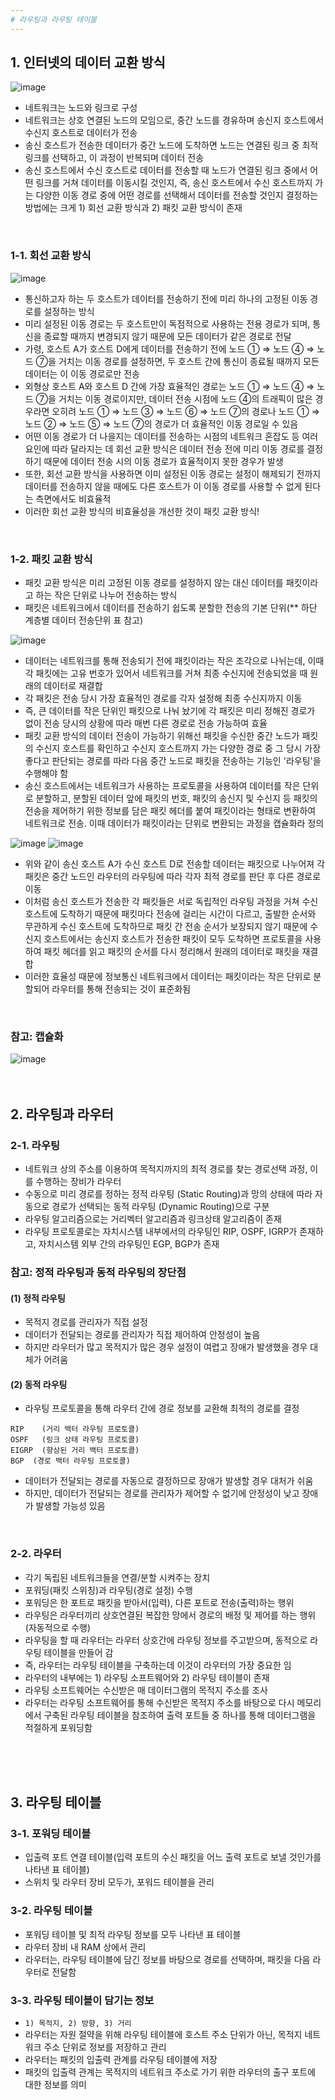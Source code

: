 ```yaml
---
# 라우팅과 라우팅 테이블
---
```


## 1. 인터넷의 데이터 교환 방식
![image](https://github.com/jeonseongjae98/cs-study/assets/114549688/b5e47918-af07-4313-8376-eb7fc9a981b7)
- 네트워크는 노드와 링크로 구성
- 네트워크는 상호 연결된 노드의 모임으로, 중간 노드를 경유하며 송신지 호스트에서 수신지 호스트로 데이터가 전송
- 송신 호스트가 전송한 데이터가 중간 노드에 도착하면 노드는 연결된 링크 중 최적 링크를 선택하고, 이 과정이 반복되며 데이터 전송
- 송신 호스트에서 수신 호스트로 데이터를 전송할 때 노드가 연결된 링크 중에서 어떤 링크를 거쳐 데이터를 이동시킬 것인지, 
  즉, 송신 호스트에서 수신 호스트까지 가는 다양한 이동 경로 중에 어떤 경로를 선택해서 데이터를 전송할 것인지 결정하는 방법에는 
  크게 1) 회선 교환 방식과 2) 패킷 교환 방식이 존재
<br/>

### 1-1. 회선 교환 방식
![image](https://github.com/jeonseongjae98/cs-study/assets/114549688/065a9986-884b-474e-aec2-993379b19bba)

- 통신하고자 하는 두 호스트가 데이터를 전송하기 전에 미리 하나의 고정된 이동 경로를 설정하는 방식
- 미리 설정된 이동 경로는 두 호스트만이 독점적으로 사용하는 전용 경로가 되며, 통신을 종료할 때까지 변경되지 않기 때문에 모든 데이터가 같은 경로로 전달
- 가령, 호스트 A가 호스트 D에게 데이터를 전송하기 전에 노드 ① ⇒ 노드 ④ ⇒ 노드 ⑦을 거치는 이동 경로를 설정하면, 
  두 호스트 간에 통신이 종료될 때까지 모든 데이터는 이 이동 경로로만 전송
- 외형상 호스트 A와 호스트 D 간에 가장 효율적인 경로는 노드 ① ⇒ 노드 ④ ⇒ 노드 ⑦을 거치는 이동 경로이지만, 데이터 전송 시점에 노드 ④의 트래픽이 많은 경우라면 
  오히려 노드 ① ⇒ 노드 ③ ⇒ 노드 ⑥ ⇒ 노드 ⑦의 경로나 노드 ① ⇒ 노드 ② ⇒ 노드 ⑤ ⇒ 노드 ⑦의 경로가 더 효율적인 이동 경로일 수 있음
- 어떤 이동 경로가 더 나을지는 데이터를 전송하는 시점의 네트워크 혼잡도 등 여러 요인에 따라 달라지는 데 회선 교환 방식은 데이터 전송 전에 미리 이동 경로를 결정하기 때문에
  데이터 전송 시의 이동 경로가 효율적이지 못한 경우가 발생
- 또한, 회선 교환 방식을 사용하면 이미 설정된 이동 경로는 설정이 해제되기 전까지 데이터를 전송하지 않을 때에도 다른 호스트가 이 이동 경로를 사용할 수 없게 된다는 측면에서도 비효율적
- 이러한 회선 교환 방식의 비효율성을 개선한 것이 패킷 교환 방식!
 <br/>

### 1-2. 패킷 교환 방식
- 패킷 교환 방식은 미리 고정된 이동 경로를 설정하지 않는 대신 데이터를 패킷이라고 하는 작은 단위로 나누어 전송하는 방식
- 패킷은 네트워크에서 데이터를 전송하기 쉽도록 분할한 전송의 기본 단위(** 하단 계층별 데이터 전송단위 표 참고)

![image](https://github.com/jeonseongjae98/cs-study/assets/114549688/bdbd7baf-fab6-4f0e-ba81-287d5f93d545)

- 데이터는 네트워크를 통해 전송되기 전에 패킷이라는 작은 조각으로 나뉘는데, 
  이때 각 패킷에는 고유 번호가 있어서 네트워크를 거쳐 최종 수신지에 전송되었을 때 원래의 데이터로 재결합
- 각 패킷은 전송 당시 가장 효율적인 경로를 각자 설정해 최종 수신지까지 이동
- 즉, 큰 데이터를 작은 단위인 패킷으로 나눠 놨기에 각 패킷은 미리 정해진 경로가 없이 전송 당시의 상황에 따라 매번 다른 경로로 전송 가능하여 효율
- 패킷 교환 방식의 데이터 전송이 가능하기 위해선 패킷을 수신한 중간 노드가 패킷의 수신지 호스트를 확인하고 
  수신지 호스트까지 가는 다양한 경로 중 그 당시 가장 좋다고 판단되는 경로를 따라 다음 중간 노드로 패킷을 전송하는 기능인 '라우팅'을 수행해야 함
- 송신 호스트에서는 네트워크가 사용하는 프로토콜을 사용하여 데이터를 작은 단위로 분할하고, 분할된 데이터 앞에 패킷의 번호, 패킷의 송신지 및 수신지 등 
  패킷의 전송을 제어하기 위한 정보를 담은 패킷 헤더를 붙여 패킷이라는 형태로 변환하여 네트워크로 전송. 이때 데이터가 패킷이라는 단위로 변환되는 과정을 캡슐화라 정의
  
![image](https://github.com/jeonseongjae98/cs-study/assets/114549688/8b40f454-1596-4a71-ab05-8077b818902a)
![image](https://github.com/jeonseongjae98/cs-study/assets/114549688/3cd98d6c-d113-46d0-9df5-93e3ca8546e9)

- 위와 같이 송신 호스트 A가 수신 호스트 D로 전송할 데이터는 패킷으로 나누어져 각 패킷은 중간 노드인 라우터의 라우팅에 따라 각자 최적 경로를 판단 후 다른 경로로 이동
- 이처럼 송신 호스트가 전송한 각 패킷들은 서로 독립적인 라우팅 과정을 거쳐 수신 호스트에 도착하기 때문에 패킷마다 전송에 걸리는 시간이 다르고, 
  출발한 순서와 무관하게 수신 호스트에 도착하므로 패킷 간 전송 순서가 보장되지 않기 때문에 수신지 호스트에서는 송신지 호스트가 전송한 패킷이 모두 도착하면 프로토콜을 사용하여 
  패킷 헤더를 읽고 패킷의 순서를 다시 정리해서 원래의 데이터로 패킷을 재결합
- 이러한 효율성 때문에 정보통신 네트워크에서 데이터는 패킷이라는 작은 단위로 분할되어 라우터를 통해 전송되는 것이 표준화됨
<br/>
 
### 참고: 캡슐화
![image](https://github.com/jeonseongjae98/cs-study/assets/114549688/a7eb48b3-b656-4af9-a409-8d9f3c5297c3)
<br/>
<br/>
<br/>


## 2. 라우팅과 라우터
### 2-1. 라우팅
- 네트워크 상의 주소를 이용하여 목적지까지의 최적 경로를 찾는 경로선택 과정, 이를 수행하는 장비가 라우터
- 수동으로 미리 경로를 정하는 정적 라우팅 (Static Routing)과 망의 상태에 따라 자동으로 경로가 선택되는 동적 라우팅 (Dynamic Routing)으로 구분
- 라우팅 알고리즘으로는 거리벡터 알고리즘과 링크상태 알고리즘이 존재
- 라우팅 프로토콜로는 자치시스템 내부에서의 라우팅인 RIP, OSPF, IGRP가 존재하고, 자치시스템 외부 간의 라우팅인 EGP, BGP가 존재

### 참고: 정적 라우팅과 동적 라우팅의 장단점
#### (1) 정적 라우팅
- 목적지 경로를 관리자가 직접 설정
- 데이터가 전달되는 경로를 관리자가 직접 제어하여 안정성이 높음
- 하지만 라우터가 많고 목적지가 많은 경우 설정이 여렵고 장애가 발생했을 경우 대체가 어려움

#### (2) 동적 라우팅
- 라우팅 프로토콜을 통해 라우터 간에 경로 정보를 교환해 최적의 경로를 결정
```
RIP    (거리 백터 라우팅 프로토콜)
OSPF   (링크 상태 라우팅 프로토콜)
EIGRP  (향상된 거리 백터 프로토콜)
BGP  (경로 백터 라우팅 프로토콜)
```
- 데이터가 전달되는 경로를 자동으로 결정하므로 장애가 발생할 경우 대처가 쉬움
- 하지만, 데이터가 전달되는 경로를 관리자가 제어할 수 없기에 안정성이 낮고 장애가 발생할 가능성 있음
<br/>

### 2-2. 라우터
- 각기 독립된 네트워크들을 연결/분할 시켜주는 장치
- 포워딩(패킷 스위칭)과 라우팅(경로 설정) 수행
- 포워딩은 한 포트로 패킷을 받아서(입력), 다른 포트로 전송(출력)하는 행위
- 라우팅은 라우터끼리 상호연결된 복잡한 망에서 경로의 배정 및 제어를 하는 행위(자동적으로 수행)
- 라우팅을 할 때 라우터는 라우터 상호간에 라우팅 정보를 주고받으며, 동적으로 라우팅 테이블을 만들어 감
- 즉, 라우터는 라우팅 테이블을 구축하는데 이것이 라우터의 가장 중요한 임
- 라우터의 내부에는 1) 라우팅 소프트웨어와 2) 라우팅 테이블이 존재
- 라우팅 소프트웨어는 수신받은 매 데이터그램의 목적지 주소를 조사
- 라우터는 라우팅 소프트웨어를 통해 수신받은 목적지 주소를 바탕으로
  다시 메모리에서 구축된 라우팅 테이블을 참조하여 출력 포트들 중 하나를 통해 데이터그램을 적절하게 포워딩함
<br/>
<br/>
<br/>


## 3. 라우팅 테이블

### 3-1. 포워딩 테이블 
- 입출력 포트 연결 테이블(입력 포트의 수신 패킷을 어느 출력 포트로 보낼 것인가를 나타낸 표 테이블)
- 스위치 및 라우터 장비 모두가, 포워드 테이블을 관리

### 3-2. 라우팅 테이블
- 포워딩 테이블 및 최적 라우팅 정보를 모두 나타낸 표 테이블
- 라우터 장비 내 RAM 상에서 관리
- 라우터는, 라우팅 테이블에 담긴 정보를 바탕으로 경로를 선택하며, 패킷을 다음 라우터로 전달함

### 3-3. 라우팅 테이블이 담기는 정보
- ``` 1) 목적지, 2) 방향, 3) 거리 ```
- 라우터는 자원 절약을 위해 라우팅 테이블에 호스트 주소 단위가 아닌, 목적지 네트워크 주소 단위로 정보를 저장하고 관리
- 라우터는 패킷의 입출력 관계를 라우팅 테이블에 저장
- 패킷의 입출력 관계는 목적지의 네트워크 주소로 가기 위한 라우터의 출구 포트에 대한 정보를 의미
